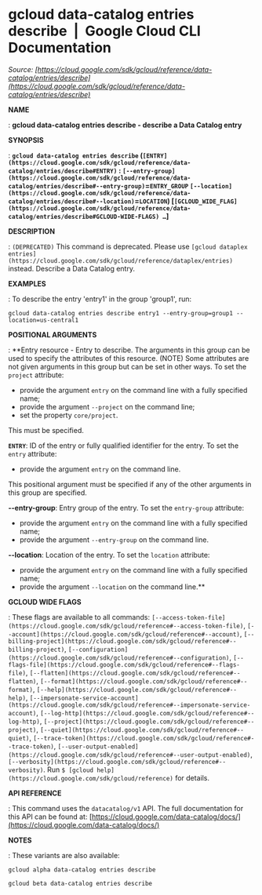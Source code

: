# gcloud data-catalog entries describe  |  Google Cloud CLI Documentation

*Source: [https://cloud.google.com/sdk/gcloud/reference/data-catalog/entries/describe](https://cloud.google.com/sdk/gcloud/reference/data-catalog/entries/describe)*

**NAME**

: **gcloud data-catalog entries describe - describe a Data Catalog entry**

**SYNOPSIS**

: **`gcloud data-catalog entries describe` (`[ENTRY](https://cloud.google.com/sdk/gcloud/reference/data-catalog/entries/describe#ENTRY)` : `[--entry-group](https://cloud.google.com/sdk/gcloud/reference/data-catalog/entries/describe#--entry-group)`=`ENTRY_GROUP` `[--location](https://cloud.google.com/sdk/gcloud/reference/data-catalog/entries/describe#--location)`=`LOCATION`) [`[GCLOUD_WIDE_FLAG](https://cloud.google.com/sdk/gcloud/reference/data-catalog/entries/describe#GCLOUD-WIDE-FLAGS) …`]**

**DESCRIPTION**

: `(DEPRECATED)` This command is deprecated. Please use `[gcloud dataplex entries](https://cloud.google.com/sdk/gcloud/reference/dataplex/entries)`
instead.
Describe a Data Catalog entry.

**EXAMPLES**

: To describe the entry 'entry1' in the group 'group1', run:

```
gcloud data-catalog entries describe entry1 --entry-group=group1 --location=us-central1
```

**POSITIONAL ARGUMENTS**

: **Entry resource - Entry to describe. The arguments in this group can be used to
specify the attributes of this resource. (NOTE) Some attributes are not given
arguments in this group but can be set in other ways.
To set the `project` attribute:

- provide the argument `entry` on the command line with a fully
specified name;
- provide the argument `--project` on the command line;
- set the property `core/project`.

This must be specified.

**`ENTRY`**:
ID of the entry or fully qualified identifier for the entry.
To set the `entry` attribute:

- provide the argument `entry` on the command line.

This positional argument must be specified if any of the other arguments in this
group are specified.

**--entry-group**:
Entry group of the entry.
To set the `entry-group` attribute:

- provide the argument `entry` on the command line with a fully
specified name;
- provide the argument `--entry-group` on the command line.

**--location**:
Location of the entry.
To set the `location` attribute:

- provide the argument `entry` on the command line with a fully
specified name;
- provide the argument `--location` on the command line.**

**GCLOUD WIDE FLAGS**

: These flags are available to all commands: `[--access-token-file](https://cloud.google.com/sdk/gcloud/reference#--access-token-file)`,
`[--account](https://cloud.google.com/sdk/gcloud/reference#--account)`, `[--billing-project](https://cloud.google.com/sdk/gcloud/reference#--billing-project)`,
`[--configuration](https://cloud.google.com/sdk/gcloud/reference#--configuration)`,
`[--flags-file](https://cloud.google.com/sdk/gcloud/reference#--flags-file)`,
`[--flatten](https://cloud.google.com/sdk/gcloud/reference#--flatten)`, `[--format](https://cloud.google.com/sdk/gcloud/reference#--format)`, `[--help](https://cloud.google.com/sdk/gcloud/reference#--help)`, `[--impersonate-service-account](https://cloud.google.com/sdk/gcloud/reference#--impersonate-service-account)`,
`[--log-http](https://cloud.google.com/sdk/gcloud/reference#--log-http)`,
`[--project](https://cloud.google.com/sdk/gcloud/reference#--project)`, `[--quiet](https://cloud.google.com/sdk/gcloud/reference#--quiet)`, `[--trace-token](https://cloud.google.com/sdk/gcloud/reference#--trace-token)`, `[--user-output-enabled](https://cloud.google.com/sdk/gcloud/reference#--user-output-enabled)`,
`[--verbosity](https://cloud.google.com/sdk/gcloud/reference#--verbosity)`.
Run `$ [gcloud help](https://cloud.google.com/sdk/gcloud/reference)` for details.

**API REFERENCE**

: This command uses the `datacatalog/v1` API. The full documentation
for this API can be found at: [https://cloud.google.com/data-catalog/docs/](https://cloud.google.com/data-catalog/docs/)

**NOTES**

: These variants are also available:

```
gcloud alpha data-catalog entries describe
```

```
gcloud beta data-catalog entries describe
```